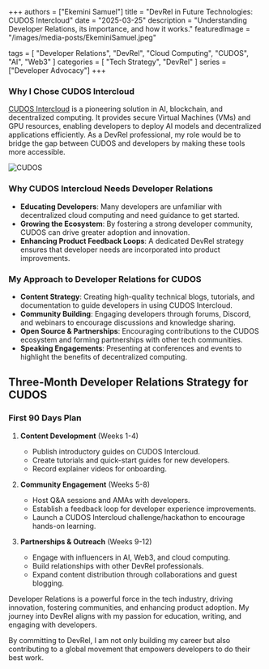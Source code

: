 +++
authors = ["Ekemini Samuel"]
title = "DevRel in Future Technologies: CUDOS Intercloud"
date = "2025-03-25"
description = "Understanding Developer Relations, its importance, and how it works."
featuredImage = "/images/media-posts/EkeminiSamuel.jpeg"

tags = [
    "Developer Relations",
    "DevRel",
    "Cloud Computing",
    "CUDOS",
    "AI",
    "Web3"
]
categories = [
    "Tech Strategy",
    "DevRel"
]
series = ["Developer Advocacy"]
+++


### Why I Chose CUDOS Intercloud

[CUDOS Intercloud](https://www.cudos.org/intercloud) is a pioneering solution in AI, blockchain, and decentralized computing. It provides secure Virtual Machines (VMs) and GPU resources, enabling developers to deploy AI models and decentralized applications efficiently. As a DevRel professional, my role would be to bridge the gap between CUDOS and developers by making these tools more accessible.

![CUDOS](/images/media-posts/devrel-article/CUDOS.png)

### Why CUDOS Intercloud Needs Developer Relations
- **Educating Developers**: Many developers are unfamiliar with decentralized cloud computing and need guidance to get started.
- **Growing the Ecosystem**: By fostering a strong developer community, CUDOS can drive greater adoption and innovation.
- **Enhancing Product Feedback Loops**: A dedicated DevRel strategy ensures that developer needs are incorporated into product improvements.

### My Approach to Developer Relations for CUDOS
- **Content Strategy**: Creating high-quality technical blogs, tutorials, and documentation to guide developers in using CUDOS Intercloud.
- **Community Building**: Engaging developers through forums, Discord, and webinars to encourage discussions and knowledge sharing.
- **Open Source & Partnerships**: Encouraging contributions to the CUDOS ecosystem and forming partnerships with other tech communities.
- **Speaking Engagements**: Presenting at conferences and events to highlight the benefits of decentralized computing.


## Three-Month Developer Relations Strategy for CUDOS
### First 90 Days Plan
1. **Content Development** (Weeks 1-4)
   - Publish introductory guides on CUDOS Intercloud.
   - Create tutorials and quick-start guides for new developers.
   - Record explainer videos for onboarding.

2. **Community Engagement** (Weeks 5-8)
   - Host Q&A sessions and AMAs with developers.
   - Establish a feedback loop for developer experience improvements.
   - Launch a CUDOS Intercloud challenge/hackathon to encourage hands-on learning.

3. **Partnerships & Outreach** (Weeks 9-12)
   - Engage with influencers in AI, Web3, and cloud computing.
   - Build relationships with other DevRel professionals.
   - Expand content distribution through collaborations and guest blogging.


Developer Relations is a powerful force in the tech industry, driving innovation, fostering communities, and enhancing product adoption. My journey into DevRel aligns with my passion for education, writing, and engaging with developers.

By committing to DevRel, I am not only building my career but also contributing to a global movement that empowers developers to do their best work.
